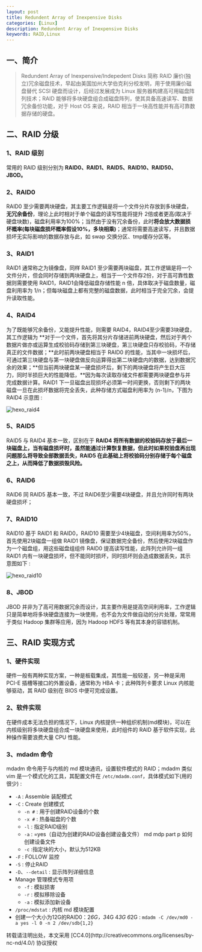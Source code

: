 ```yaml
---
layout: post
title: Redundent Array of Inexpensive Disks
categories: [Linux]
description: Redundent Array of Inexpensive Disks
keywords: RAID,Linux
---
```



## 一、简介

> Redundent Array of Inexpensive/Indepedent Disks 简称 RAID 廉价(独立)冗余磁盘技术，早起由美国加州大学伯克利分校发明，用于使用廉价磁盘替代 SCSI 硬盘而设计，后经过发展成为 Linux 服务器构建高可用磁盘阵列技术；RAID 能够将多块硬盘组合成磁盘阵列，使其具备高速读写、数据冗余备份功能，对于 Host OS 来说，RAID 相当于一块高性能并有高可靠数据存储的硬盘。

## 二、RAID 分级

### 1、RAID 级别

常用的 RAID 级别分别为 **RAID0、RAID1、RAID5、RAID10、RAID50、JBOD。**

<!--more-->

### 2、RAID0

RAID0 至少需要两块硬盘，其主要工作逻辑是将一个文件分片存放到多块硬盘，**无冗余备份**，理论上此时相对于单个磁盘的读写性能将提升 2倍或者更高(取决于硬盘块数)，磁盘利用率为100%；当然由于没有冗余备份，此时**将会放大数据损坏概率(每块磁盘损坏概率假设10%，多块相乘)**；通常将需要高速读写，并且数据损坏无实际影响的数据存放与此，如 swap 交换分区、tmp缓存分区等。

### 3、RAID1

RAID1 通常称之为镜像盘，同样 RAID1 至少需要两块磁盘，其工作逻辑是将一个文件分片，但会同时存储到两块硬盘上，相当于一个文件存2份，对于高可靠性数据则需要使用 RAID1，RAID1会降低磁盘存储性能 n 倍，具体取决于磁盘数量，磁盘利用率为 1/n；但每块磁盘上都有完整的磁盘数据，此时相当于完全冗余，会提升读取性能。

### 4、RAID4

为了既能够冗余备份，又能提升性能，则需要 RAID4，RAID4至少需要3块硬盘，其工作逻辑为 **对于一个文件，首先将其分片存储进前两块硬盘，然后对于两个数据片做亦或运算生成校验码存储到第三块硬盘，第三块硬盘只存校验码，不存储真正的文件数据；**此时前两块硬盘相当于 RAID0 的性能，当其中一块损坏后，可通过第三块硬盘与第一块硬盘做反向运算得出第二块硬盘内的数据，达到数据冗余的效果；**但当前两块硬盘某一硬盘损坏后，剩下的两块硬盘将产生巨大压力，同时半损巨大的性能降低，**因为每次读取存储文件都需要两块硬盘参与并完成数据计算。RAID1 下一旦磁盘出现损坏必须第一时间更换，否则剩下的两块磁盘一旦在此损坏数据将完全丢失，此种存储方式磁盘利用率为 (n-1)/n，下图为 RAID4 示意图 :

![hexo_raid4](https://cdn.mritd.me/markdown/hexo_raid4.png)


### 5、RAID5

RAID5 与 RAID4 基本一致，区别在于 **RAID4 将所有数据的校验码存放于最后一块磁盘上，当有磁盘损坏时，虽然能通过计算恢复数据，但此时如果校验盘再出现问题那么将导致全部数据丢失，RAID5 在此基础上将校验码分别存储于每个磁盘之上，从而降低了数据损毁风险。**

### 6、RAID6

RAID6 同 RAID5 基本一致，不过 RAID6至少需要4块硬盘，并且允许同时有两块硬盘损坏；

### 7、RAID10

RAID10 基于 RAID1 和 RAID0，RAID10 需要至少4块磁盘，空间利用率为50%，首先使用2块磁盘一组做 RAID1 镜像盘，保证数据完全备份，然后使用2块磁盘作为一个磁盘组，用这些磁盘组组件 RAID0 提高读写性能，此阵列允许同一组 RAID1 内有一块硬盘损坏，但不能同时损坏，同时损坏则会造成数据丢失，其示意图如下 :

![hexo_raid10](https://cdn.mritd.me/markdown/hexo_raid10.png)

### 8、JBOD

JBOD 并非为了高可用数据冗余而设计，其主要作用是提高空间利用率，工作逻辑只是简单地将多块硬盘连接为一块使用，也不会为文件做自动的分片处理，常常用于类似 Hadoop 集群等应用，因为 Hadoop HDFS 等有其本身的容错机制。

## 三、RAID 实现方式

### 1、硬件实现

硬件一般有两种实现方案，一种是板载集成，其性能一般较差，另一种是采用 PCI-E 插槽等接口的外置设备，通常称为 HBA 卡；此种阵列卡要求 Linux 内核能够驱动，其 RAID 级别在 BIOS 中便可完成设置。

### 2、软件实现

在硬件成本无法负担的情况下，Linux 内核提供一种组织机制(md模块)，可以在内核级别将多块硬盘组合成一块硬盘来使用，此时组件的 RAID 基于软件实现，此种操作需要浪费大量 CPU 性能。

### 3、mdadm 命令

mdadm 命令用于与内核的 md 模块通讯，设置软件模式的 RAID；mdadm 类似 vim 是一个模式化的工具，其配置文件在 `/etc/mdadm.conf`，具体模式如下(用的很少) :

- `-A` : Assemble 装配模式
- `-C` : Create 创建模式
  - `-n #` : 用于创建RAID设备的个数
  - `-x #` : 热备磁盘的个数
  - `-l` : 指定RAID级别
  - `-a` : =yes（自动为创建的RAID设备创建设备文件） md mdp part p 如何创建设备文件
  - `-c` :指定块的大小，默认为512KB
- `-F` : FOLLOW 监控
- `-S` : 停止RAID
- `-D`、`--detail` : 显示阵列详细信息
- Manage 管理模式专用项
  - `-f` : 模拟损害
  - `-r` : 模拟移除设备
  - `-a` : 模拟添加新设备
- `/proc/mdstat` : 内核 md 模块配置
- 创建一个大小为12G的RAID0：2*6G，3*4G 4*3G 6*2G : `mdadm -C /dev/md0 -a yes -l 0 -n 2 /dev/sdb{1,2}`


<audio autoplay="autoplay">
<source src="https://cdn.mritd.me/markdown/Cake-By-The Ocean.mp3" type="audio/mpeg" />
Your browser does not support the audio element.
</audio>
转载请注明出处，本文采用 [CC4.0](http://creativecommons.org/licenses/by-nc-nd/4.0/) 协议授权
